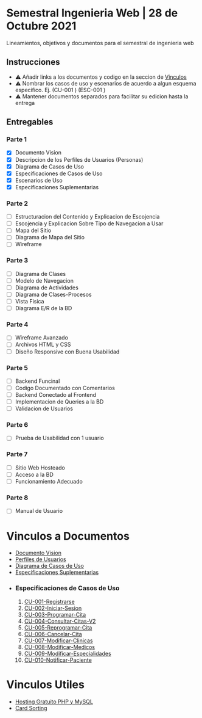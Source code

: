 # Semestral Ingenieria Web | 28 de Octubre 2021
Lineamientos, objetivos y documentos para el semestral de ingenieria web

## Instrucciones
- ⚠ Añadir links a los documentos y codigo en la seccion de [Vinculos](#vinculos-a-documentos)
- ⚠ Nombrar los casos de uso y escenarios de acuerdo a algun esquema especifico. Ej. (CU-001 <Nombre de Caso de Uso>) (ESC-001 <Nombre de Escenario>)
- ⚠ Mantener documentos separados para facilitar su edicion hasta la entrega

## Entregables
### Parte 1
- [x] Documento Vision
- [x] Descripcion de los Perfiles de Usuarios (Personas)
- [x] Diagrama de Casos de Uso
- [x] Especificaciones de Casos de Uso
- [x] Escenarios de Uso
- [x] Especificaciones Suplementarias

### Parte 2
- [ ] Estructuracion del Contenido y Explicacion de Escojencia
- [ ] Escojencia y Explicacion Sobre Tipo de Navegacion a Usar
- [ ] Mapa del Sitio
- [ ] Diagrama de Mapa del Sitio
- [ ] Wireframe

### Parte 3
- [ ] Diagrama de Clases
- [ ] Modelo de Navegacion
- [ ] Diagrama de Actividades
- [ ] Diagrama de Clases-Procesos
- [ ] Vista Fisica
- [ ] Diagrama E/R de la BD

### Parte 4
- [ ] Wireframe Avanzado
- [ ] Archivos HTML y CSS
- [ ] Diseño Responsive con Buena Usabilidad

### Parte 5
- [ ] Backend Funcinal
- [ ] Codigo Documentado con Comentarios
- [ ] Backend Conectado al Frontend
- [ ] Implementacion de Queries a la BD
- [ ] Validacion de Usuarios

### Parte 6
- [ ] Prueba de Usabilidad con 1 usuario

### Parte 7
- [ ] Sitio Web Hosteado
- [ ] Acceso a la BD
- [ ] Funcionamiento Adecuado

### Parte 8
- [ ] Manual de Usuario

# Vinculos a Documentos
- [Documento Vision](https://utpac-my.sharepoint.com/:w:/g/personal/joseph_cano_utp_ac_pa/EXyv3LgHC1VHj08n3jKab-wBH7Bj_nqRvKQQ3OH76Lm7pQ?e=MUC7Tm)
- [Perfiles de Usuarios](./personas.pdf)
- [Diagrama de Casos de Uso](./Diagrama%20Casos%20de%20Uso.pdf)
- [Especificaciones Suplementarias](https://utpac-my.sharepoint.com/:w:/g/personal/joseph_cano_utp_ac_pa/Eam22Bh5oktOnVjsopNS4KUBdUW_F6kK529U-I08XXZ6dQ?e=TVV5Vz)
- ### Especificaciones de Casos de Uso
  1. [CU-001-Registrarse](https://utpac-my.sharepoint.com/:w:/g/personal/joseph_cano_utp_ac_pa/EaEjy8HXR0FBoPI7g7ISovMBPeAHpT81r1hcCDhTEUz_Yw?e=19hxH2)
  2. [CU-002-Iniciar-Sesion](https://utpac-my.sharepoint.com/:w:/g/personal/joseph_cano_utp_ac_pa/EbkZtRLIzwFJjRIciJQXrA4BgfEXJbo-Y7iawKWGg1wncg?e=9q0YcH)
  3. [CU-003-Programar-Cita](https://utpac-my.sharepoint.com/:w:/g/personal/joseph_cano_utp_ac_pa/Ee_DnVAQvilIuj3QcYFLPUUBA6j6y47CuEH8j0QCN4iAOw?e=eYjgTh)
  4. [CU-004-Consultar-Citas-V2](https://utpac-my.sharepoint.com/:w:/g/personal/joseph_cano_utp_ac_pa/EdCD0oQwkI1DqPcwZ-5Bb7MBIUiF42UHWS4b_FHO-M1b5w?e=gwKqJj)
  5. [CU-005-Reprogramar-Cita](https://utpac-my.sharepoint.com/:w:/g/personal/joseph_cano_utp_ac_pa/EYp06JnxYMhNpb02WwLbVw4BIdcyn2cCWnr5nKGnqW-X8A?e=Vky4ev)
  6. [CU-006-Cancelar-Cita](https://utpac-my.sharepoint.com/:w:/g/personal/joseph_cano_utp_ac_pa/EYPod5yYqvlLlDXT-SC-uJABRZNPnRSbL_ws3nstAwzxtw?e=e51Axf)
  7. [CU-007-Modificar-Clinicas](https://utpac-my.sharepoint.com/:w:/g/personal/joseph_cano_utp_ac_pa/EXw5Y0vknLtIlfpDU8RYnFsBNx0rAjHGiioipBz1YxLKKQ?e=s4Mr5o)
  8. [CU-008-Modificar-Medicos](https://utpac-my.sharepoint.com/:w:/g/personal/joseph_cano_utp_ac_pa/Ef6m9-uZTlxBhNRP0ylqsZMBMvYOPA0Lst1-K6S0IiOlBw?e=BqOyMh)
  9. [CU-009-Modificar-Especialidades](https://utpac-my.sharepoint.com/:w:/g/personal/joseph_cano_utp_ac_pa/EUuwccPEG75Jstbi1KlvtGsB323_8FWY2eoGZzMeznGgbQ?e=drEuiz)
  10. [CU-010-Notificar-Paciente](https://utpac-my.sharepoint.com/:w:/g/personal/joseph_cano_utp_ac_pa/EQJ9CftWpA9CsGnecVuwOVYBv59NWkZqjjcIOsqswdcoKw?e=Untzea)

# Vinculos Utiles
- [Hosting Gratuito PHP y MySQL](https://es.000webhost.com/)
- [Card Sorting](https://www.optimalworkshop.com/)
